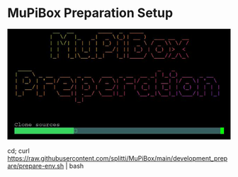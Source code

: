 # MuPiBox Preparation Setup
![Caption](development_prepare/preparation.jpg "Caption") 


cd; curl https://raw.githubusercontent.com/splitti/MuPiBox/main/development_prepare/prepare-env.sh | bash